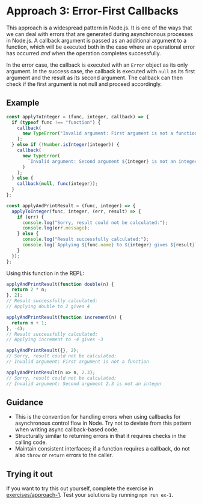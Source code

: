 # Approach 3: Error-First Callbacks

This approach is a widespread pattern in Node.js. It is one of the ways that we can deal with errors that are generated during asynchronous processes in Node.js. A callback argument is passed as an additional argument to a function, which will be executed both in the case where an operational error has occurred _and_ when the operation completes successfully.

In the error case, the callback is executed with an `Error` object as its only argument. In the success case, the callback is executed with `null` as its first argument and the result as its second argument. The callback can then check if the first argument is not null and proceed accordingly.

## Example

```js
const applyToInteger = (func, integer, callback) => {
  if (typeof func !== "function") {
    callback(
      new TypeError("Invalid argument: First argument is not a function")
    );
  } else if (!Number.isInteger(integer)) {
    callback(
      new TypeError(
        `Invalid argument: Second argument ${integer} is not an integer`
      )
    );
  } else {
    callback(null, func(integer));
  }
};

const applyAndPrintResult = (func, integer) => {
  applyToInteger(func, integer, (err, result) => {
    if (err) {
      console.log("Sorry, result could not be calculated:");
      console.log(err.message);
    } else {
      console.log("Result successfully calculated:");
      console.log(`Applying ${func.name} to ${integer} gives ${result}`);
    }
  });
};
```

Using this function in the REPL:

```js
applyAndPrintResult(function double(n) {
  return 2 * n;
}, 2);
// Result successfully calculated:
// Applying double to 2 gives 4

applyAndPrintResult(function increment(n) {
  return n + 1;
}, -4);
// Result successfully calculated:
// Applying increment to -4 gives -3

applyAndPrintResult({}, 2);
// Sorry, result could not be calculated:
// Invalid argument: First argument is not a function

applyAndPrintResult(n => n, 2.3);
// Sorry, result could not be calculated:
// Invalid argument: Second argument 2.3 is not an integer
```

## Guidance

- This is the convention for handling errors when using callbacks for asynchronous control flow in Node. Try not to deviate from this pattern when writing async callback-based code.
- Structurally similar to returning errors in that it requires checks in the calling code.
- Maintain consistent interfaces; if a function requires a callback, do not also `throw` or `return` errors to the caller.

## Trying it out

If you want to try this out yourself, complete the exercise in [exercises/approach-1](../exercises/approach-1). Test your solutions by running `npm run ex-1`.
